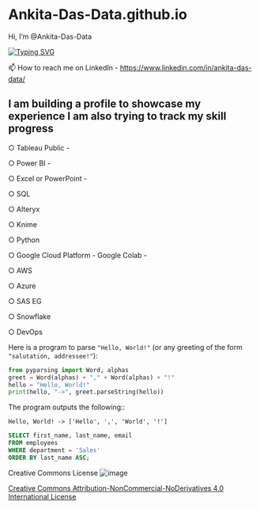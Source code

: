 # Ankita-Das-Data.github.io

Hi, I’m @Ankita-Das-Data

[![Typing SVG](https://readme-typing-svg.demolab.com/?lines=I+am+building+a+profile+to+showcase;Please+have+patience)](https://git.io/typing-svg)

📫 How to reach me on LinkedIn - https://www.linkedin.com/in/ankita-das-data/

I am building a profile to showcase my experience
I am also trying to track my skill progress
-----------------------------------------------------------------------------------

○   Tableau Public -        

○   Power BI -              
                            
○   Excel or PowerPoint -    

○   SQL

○   Alteryx

○   Knime

○   Python

○   Google Cloud Platform - Google Colab - 

○   AWS

○   Azure

○   SAS EG

○   Snowflake

○   DevOps

Here is a program to parse ``"Hello, World!"`` (or any greeting of the form
``"salutation, addressee!"``):

```python
from pyparsing import Word, alphas
greet = Word(alphas) + "," + Word(alphas) + "!"
hello = "Hello, World!"
print(hello, "->", greet.parseString(hello))
```

The program outputs the following::

    Hello, World! -> ['Hello', ',', 'World', '!']

```sql
SELECT first_name, last_name, email
FROM employees
WHERE department = 'Sales'
ORDER BY last_name ASC;
```

<!---
AnkitaDasData/AnkitaDasData is a ✨ special ✨ repository because its `README.md` (this file) appears on your GitHub profile.
You can click the Preview link to take a look at your changes.
--->
Creative Commons License ![image](https://github.com/user-attachments/assets/95a39b19-6afa-45f5-a038-2780c7e21937)

[Creative Commons Attribution-NonCommercial-NoDerivatives 4.0 International License](https://creativecommons.org/licenses/by-nc-nd/4.0/)


